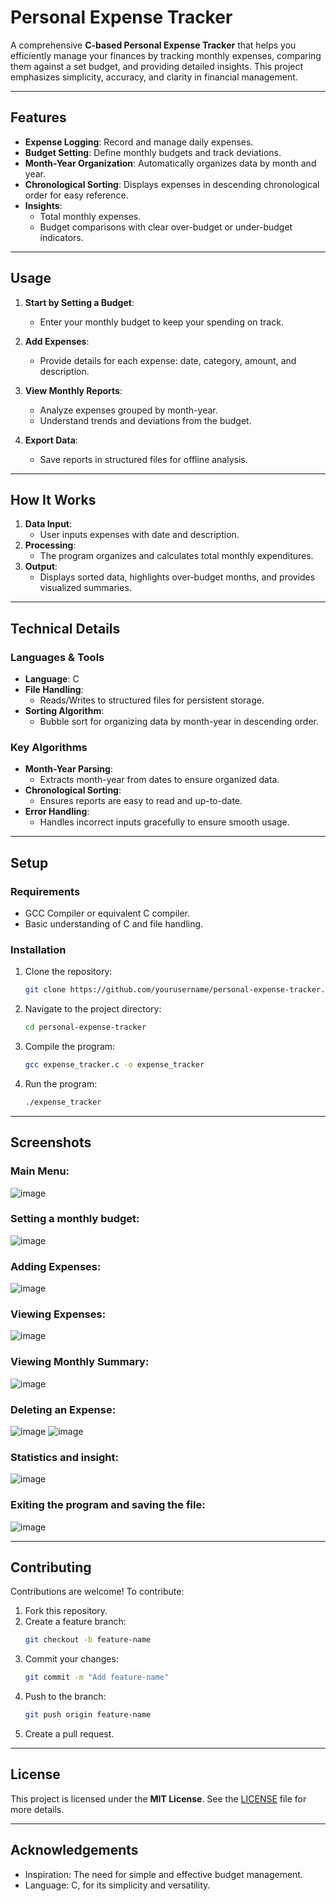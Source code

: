 # **Personal Expense Tracker**

A comprehensive **C-based Personal Expense Tracker** that helps you efficiently manage your finances by tracking monthly expenses, comparing them against a set budget, and providing detailed insights. This project emphasizes simplicity, accuracy, and clarity in financial management.

---

## **Features**

- **Expense Logging**: Record and manage daily expenses.
- **Budget Setting**: Define monthly budgets and track deviations.
- **Month-Year Organization**: Automatically organizes data by month and year.
- **Chronological Sorting**: Displays expenses in descending chronological order for easy reference.
- **Insights**:
  - Total monthly expenses.
  - Budget comparisons with clear over-budget or under-budget indicators.

---

## **Usage**

1. **Start by Setting a Budget**:
   - Enter your monthly budget to keep your spending on track.

2. **Add Expenses**:
   - Provide details for each expense: date, category, amount, and description.

3. **View Monthly Reports**:
   - Analyze expenses grouped by month-year.
   - Understand trends and deviations from the budget.

4. **Export Data**:
   - Save reports in structured files for offline analysis.

---

## **How It Works**

1. **Data Input**:
   - User inputs expenses with date and description.
2. **Processing**:
   - The program organizes and calculates total monthly expenditures.
3. **Output**:
   - Displays sorted data, highlights over-budget months, and provides visualized summaries.

---

## **Technical Details**

### **Languages & Tools**
- **Language**: C
- **File Handling**:
  - Reads/Writes to structured files for persistent storage.
- **Sorting Algorithm**:
  - Bubble sort for organizing data by month-year in descending order.

### **Key Algorithms**
- **Month-Year Parsing**:
  - Extracts month-year from dates to ensure organized data.
- **Chronological Sorting**:
  - Ensures reports are easy to read and up-to-date.
- **Error Handling**:
  - Handles incorrect inputs gracefully to ensure smooth usage.

---

## **Setup**

### **Requirements**
- GCC Compiler or equivalent C compiler.
- Basic understanding of C and file handling.

### **Installation**
1. Clone the repository:
   ```bash
   git clone https://github.com/yourusername/personal-expense-tracker.git
   ```
2. Navigate to the project directory:
   ```bash
   cd personal-expense-tracker
   ```
3. Compile the program:
   ```bash
   gcc expense_tracker.c -o expense_tracker
   ```
4. Run the program:
   ```bash
   ./expense_tracker
   ```

---

## **Screenshots**

### **Main Menu**:
![image](https://github.com/user-attachments/assets/39f2bce6-0da3-452e-8ab8-adadafb2ae7a)


### **Setting a monthly budget**:
![image](https://github.com/user-attachments/assets/81a5f485-90cf-49f1-84b6-ad399880c65b)


### **Adding Expenses**:
![image](https://github.com/user-attachments/assets/965d3f08-03a3-42e3-bef8-e03fe39b61b4)


### **Viewing Expenses**:
![image](https://github.com/user-attachments/assets/7bd6cf7f-9ed4-4c12-b142-8cf18950b8c5)


### **Viewing Monthly Summary**:
![image](https://github.com/user-attachments/assets/34c5a5cb-8f6a-41cf-8574-3ab9f69758fc)


### **Deleting an Expense**:
![image](https://github.com/user-attachments/assets/349d32dc-4630-42db-985d-ed7150e99b48)
![image](https://github.com/user-attachments/assets/5a6acffa-0370-4cf8-9d2a-ec2c352f2221)


### **Statistics and insight**:
![image](https://github.com/user-attachments/assets/15aa479b-086c-4d09-9f72-8141ecd5438b)


### **Exiting the program and saving the file**:
![image](https://github.com/user-attachments/assets/ca74476e-2d97-4254-b380-fe17e7e74fd7)

---

## **Contributing**

Contributions are welcome! To contribute:
1. Fork this repository.
2. Create a feature branch:
   ```bash
   git checkout -b feature-name
   ```
3. Commit your changes:
   ```bash
   git commit -m "Add feature-name"
   ```
4. Push to the branch:
   ```bash
   git push origin feature-name
   ```
5. Create a pull request.

---

## **License**

This project is licensed under the **MIT License**. See the [LICENSE](LICENSE) file for more details.

---

## **Acknowledgements**

- Inspiration: The need for simple and effective budget management.
- Language: C, for its simplicity and versatility.
